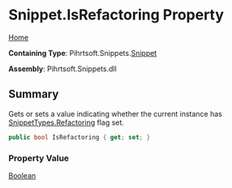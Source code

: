 # Snippet\.IsRefactoring Property

[Home](../../../../README.md)

**Containing Type**: Pihrtsoft\.Snippets\.[Snippet](../README.md)

**Assembly**: Pihrtsoft\.Snippets\.dll

## Summary

Gets or sets a value indicating whether the current instance has [SnippetTypes.Refactoring](../../SnippetTypes/Refactoring/README.md) flag set\.

```csharp
public bool IsRefactoring { get; set; }
```

### Property Value

[Boolean](https://docs.microsoft.com/en-us/dotnet/api/system.boolean)

